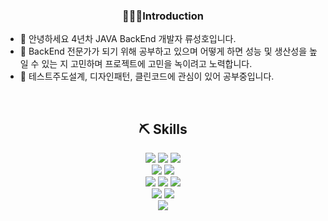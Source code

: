 ### <div align="center">🧑🏻‍💻Introduction</div>  
  
- 🙏 안녕하세요 4년차 JAVA BackEnd 개발자 류성호입니다. 
- 🚀 BackEnd 전문가가 되기 위해 공부하고 있으며 어떻게 하면 성능 및 생산성을 높일 수 있는 지 고민하며 프로젝트에 고민을 녹이려고 노력합니다.
- 🌱 테스트주도설계, 디자인패턴, 클린코드에 관심이 있어 공부중입니다. 
  

<br/>  


## <div align="center"> ⛏️ Skills </div>
<div align="center">
<img src="https://img.shields.io/badge/Java-orange?style=flat-square&logo=Java&logoColor=white"/></a>
<img src="https://img.shields.io/badge/SpringBoot-brightgreen?style=flat-square&logo=Spring&logoColor=black"/></a>
<img src="https://img.shields.io/badge/Junit5-yellow?style=flat-square&logo=Junit5&logoColor=white"/></a>
</br>
<img src="https://img.shields.io/badge/Maven-yellowgreen?style=flat-square&logo=ApacheMaven&logoColor=white"/></a>
<img src="https://img.shields.io/badge/Gradle-inactive?style=flat-square&logo=Gradle&logoColor=white"/></a>
</br>
<img src="https://img.shields.io/badge/Git-red?style=flat-square&logo=Git&logoColor=white"/></a>
<img src="https://img.shields.io/badge/Docker-blue?style=flat-square&logo=Docker&logoColor=white"/></a>
<img src="https://img.shields.io/badge/Jenkins-9cf?style=flat-square&logo=Jenkins&logoColor=black"/></a>
</br>
<img src="https://img.shields.io/badge/Apache-critical?style=flat-square&logo=Apache&logoColor=black"/></a>
<img src="https://img.shields.io/badge/ApacheTomcat-green?style=flat-square&logo=ApacheTomcat&logoColor=black"/></a>
</br>
<img src="https://img.shields.io/badge/MySQL-blue?style=flat-square&logo=MySQL&logoColor=white"/></a>
</div>
